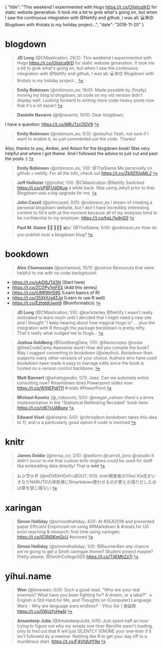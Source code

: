 {
  "title": "This weekend I experimented with Hugo https://t.co/OiIsIcq9rD for static website generation. It took me a bit to grok what's going on, but when I saw the continuous integration with @Netlify and github, I was all: 💻🕸️😍 Blogdown with #rstats is my holiday project...",
  "date": "2018-11-20"
}

# blogdown

> **JD Long** (@CMastication; 29/2): This weekend I experimented with Hugo https://t.co/OiIsIcq9rD for static website generation. It took me a bit to grok what's going on, but when I saw the continuous integration with @Netlify and github, I was all: 💻🕸️😍 Blogdown with #rstats is my holiday project...  [&#8618;](https://twitter.com/xieyihui/status/1064552222615379968)

<!-- -->


> **Emily Robinson** (@robinson_es; 16/0): Made possible by (finally) moving my blog to blogdown, as code on my old version didn't display well. Looking forward to writing more code-heavy posts now that it's a lot easier!  [&#8618;](https://twitter.com/xieyihui/status/1064576878860804097)

<!-- -->


> **Danielle Navarro** (@djnavarro; 10/0): Dear blogdown,
>
I have a question: https://t.co/MRJTzcODV9  [&#8618;](https://twitter.com/xieyihui/status/1064397158076473344)

<!-- -->


> **Emily Robinson** (@robinson_es; 5/0): @xieyihui Yeah, not sure if I want to enable it, so just commented out the code. Thanks!
>
Also, thanks to you, Amber, and Alison for the blogdown book! Was very helpful and where I got theme. And I followed the advice to just cut and past the posts :)  [&#8618;](https://twitter.com/xieyihui/status/1064594543209791494)

<!-- -->


> **Emily Robinson** (@robinson_es; 1/0): @TheSiame Me personally on github + netlify. For all the info, check out https://t.co/Zb9ZfGpML2  [&#8618;](https://twitter.com/xieyihui/status/1064642722290651136)

<!-- -->


> **Jeff Hollister** (@jhollist; 1/0): @CMastication @Netlify Switched https://t.co/xP9FUdDKug a while back.  Was using Jekyll prior to that.  Blogdown was a big upgrade for me.  [&#8618;](https://twitter.com/xieyihui/status/1064552549993377792)

<!-- -->


> **John Cassil** (@johncassil; 0/0): @robinson_es I dream of creating a personal blogdown website, but I don't have incredibly interesting content to fill it with at the moment because all of my analyses tend to be confidential to my employer. https://t.co/hpLi1ydnG0  [&#8618;](https://twitter.com/xieyihui/status/1064686445670162434)

<!-- -->


> **Paul M. Siame 🏳️‍🌈 👨🏿‍💻 📊📈** (@TheSiame; 0/0): @robinson_es How do you publish host a blogdown blog?  [&#8618;](https://twitter.com/xieyihui/status/1064634119416614912)

<!-- -->


# bookdown

> **Alex Chamessian** (@achamess; 10/1): @caitvw Resources that were helpful to me with no code background:
- https://t.co/sAjD6JTd3N (Start here)
- https://t.co/ZCOPy1mFES (Add this series)
- https://t.co/jUMf9tH59S (Learn basics of R)
- https://t.co/35XHUgATJq (Learn to use R well)
- https://t.co/EztgtdUwm9 (Bioinformatics)  [&#8618;](https://twitter.com/xieyihui/status/1064630506338361344)

<!-- -->


> **JD Long** (@CMastication; 1/0): @karlstanley @Netlify I wasn't really motivated to learn much until I decided that I might need a new site and I thought "I keep hearing about how magical Hugo is" ... plus the integration with R through the package bookdown is pretty nifty. That's really what nudged me to Hugo...  [&#8618;](https://twitter.com/xieyihui/status/1064555088545497089)

<!-- -->


> **Joshua Goldberg** (@GoldbergData; 1/0): @flaviocopes @ossia @freeCodeCamp Awesome work! How did you compile the book? May I suggest converting to bookdown (@xieyihui). Bookdown then supports many other versions of your choice. Authors who have used bookdown have made it easy to manage edits since the book is hosted on a version control backbone.  [&#8618;](https://twitter.com/xieyihui/status/1064525245795762177)

<!-- -->


> **Matt Bannert** (@whatsgoodio; 0/1): Jeez. Can we automate entire consulting now? Rmarkdown does Powerpoint slides now: https://t.co/WXtEPqf7l1 #rstats #PowerPoint  [&#8618;](https://twitter.com/xieyihui/status/1064625518723637250)

<!-- -->


> **Michael Koontz** (@_mikoontz; 0/0): @megan_vahsen there's a brms implementation in the "Statistical Rethinking Recoded" book here: https://t.co/cW7xUABuoy  [&#8618;](https://twitter.com/xieyihui/status/1064627159099072512)

<!-- -->


> **Edward Visel** (@alistaire; 0/0): @chrisalbon bookdown takes this idea to 11, and is a particularly good option if code is involved  [&#8618;](https://twitter.com/xieyihui/status/1064383700626862080)

<!-- -->


# knitr

> **James Goldie** (@rensa_co; 2/0): @sellorm @carroll_jono @rstudio It didn't occur to me that custom knitr engines could be used for stuff like embedding data directly! That is ~~wild~~  [&#8618;](https://twitter.com/xieyihui/status/1064667354011824128)

<!-- -->


> **レンウッド** (@mDVEkHGnFruBOU7; 0/0): knitr開発者のYihui Xie氏がいきなりNARUTOの岸影様にRmarkdown使わせるのが夢とか語りだしたのは草を禁じ得ない  [&#8618;](https://twitter.com/xieyihui/status/1064471287332954113)

<!-- -->


# xaringan

> **Simon Halliday** (@simondhalliday; 4/0): At #SEA2018 and presented paper Efficient Empiricism on using #RMarkdown &amp; #rstats for UG econ teaching &amp; research: first time using xaringan; https://t.co/l03NSKmGcU #econed  [&#8618;](https://twitter.com/xieyihui/status/1064589375307173891)

<!-- -->


> **Simon Halliday** (@simondhalliday; 1/0): @BaumerBen any chance we're going to get a Smith xaringan theme? Student project maybe? Pretty please. @SmithCollegeSDS https://t.co/TjtEMhZz7j  [&#8618;](https://twitter.com/xieyihui/status/1064639043290447873)

<!-- -->


# yihui.name

> **Wen** (@limwwen; 0/0): Such a good read. "Who are your real enemies? What have you been fighting for? A dream, or a label?" -&gt; English is Still Hard for Me, and Thoughts on (Computer) Language Wars - Why are language wars endless? - Yihui Xie | 谢益辉 https://t.co/0WJzfvHwbI  [&#8618;](https://twitter.com/xieyihui/status/1064685749218369536)

<!-- -->


> **Amandeep Jutla** (@AmandeepJutla; 0/0): Just spent half an hour trying to figure out why my simple one-liner Rprofile wasn't loading, only to find out that R will just SILENTLY IGNORE your one-liner if it isn't followed by a newline. Nothing like R to get your day off to a murderous start. https://t.co/F4VfdUtY9q  [&#8618;](https://twitter.com/xieyihui/status/1064489420827570176)

<!-- -->


